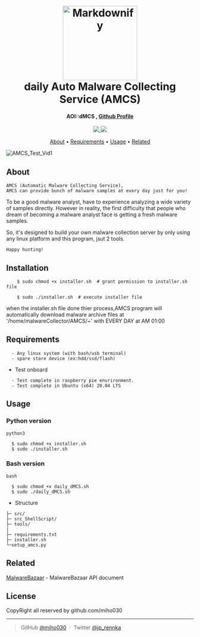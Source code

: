 
<h1 align="center">
  <br>
  <a href="http://www.amitmerchant.com/electron-markdownify"><img src="https://raw.githubusercontent.com/amitmerchant1990/electron-markdownify/master/app/img/markdownify.png" alt="Markdownify" width="200"></a>
  <br>
  daily Auto Malware Collecting Service (AMCS)
  <br>
</h1>

<h4 align="center">AOI::dMCS , <a href="https://github.com/miho030" target="_blank">Github Profile</a></h4>

<p align="center">
  <a href="#">
    <img src="https://img.shields.io/badge/LANG-SHELL-E34F26?style=for-the-badge&logo=HTML5n&logoColor=white">
  </a>
  <a href="#">
    <img src="https://img.shields.io/badge/COMPILER-vi-3776AB?style=for-the-badge&logo=HTML5n&logoColor=white">
  </a>
</p>

<p align="center">
  <a href="#about">About</a> •
  <a href="#Testing Requirements">Requirements</a> •
  <a href="#Structure">Usage</a> •
  <a href="#related">Related</a>
</p>

![AMCS_Test_Vid1](./resource/dMCS_Test_Vid.gif)


## About

```
AMCS (Automatic Malware Collecting Service),
AMCS can provide bunch of malware samples at every day just for you!
```

To be a good malware analyst, have to experience analyzing a wide variety of samples directly. However in reality, the first difficulty that people who dream of becoming a malware analyst face is getting a fresh malware samples.

So, it's designed to build your own malware collection server by only using any linux platform and this program, jsut 2 tools.

```
Happy hunting!
```

## Installation
```
    $ sudo chmod +x installer.sh  # grant permission to installer.sh file

    $ sudo ./installer.sh  # execute installer file
```
when the installer.sh file done thier process,AMCS program will automatically download malware archive 
files at '/home/malwareCollector/AMCS/~' with EVERY DAY at AM 01:00


## Requirements

```
  - Any linux system (with bash/usb terminal)
  - spare store device (ex:hdd/ssd/flash)
```

* Test onboard
```
  - Test complete in raspberry pie envrironment.
  - Test complete in Ubuntu (x64) 20.04 LTS
```




## Usage

### Python version
```
python3

  $ sudo chmod +x installer.sh
  $ sudo ./installer.sh
```
### Bash version
```
bash

  $ sudo chmod +x daily_dMCS.sh
  $ sudo ./daily_dMCS.sh
```
* Structure
```
├─ src/
├─ src_ShellScript/
├─ tools/
|
├─ requirements.txt
├─ installer.sh
└─setup_amcs.py
```

## Related
[MalwareBazaar](https://bazaar.abuse.ch/api/) - MalwareBazaar API document



## License
CopyRight all reserved by github.com/miho030

---

> GitHub [@miho030](https://github.com/miho030) &nbsp;&middot;&nbsp;
> Twitter [@jp_rennka](https://twitter.com/jp_Rennka)

